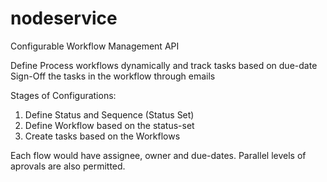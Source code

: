 # nodeservice
Configurable Workflow Management API

Define Process workflows dynamically and track tasks based on due-date
Sign-Off the tasks in the workflow through emails

Stages of Configurations:
1. Define Status and Sequence (Status Set)
2. Define Workflow based on the status-set
3. Create tasks based on the Workflows

Each flow would have assignee, owner and due-dates. Parallel levels of aprovals are also permitted.
